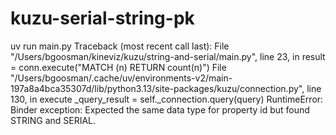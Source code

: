 # kuzu-serial-string-pk

uv run main.py
Traceback (most recent call last):
  File "/Users/bgoosman/kineviz/kuzu/string-and-serial/main.py", line 23, in <module>
    result = conn.execute("MATCH (n) RETURN count(n)")
  File "/Users/bgoosman/.cache/uv/environments-v2/main-197a8a4bca35307d/lib/python3.13/site-packages/kuzu/connection.py", line 130, in execute
    _query_result = self._connection.query(query)
RuntimeError: Binder exception: Expected the same data type for property id but found STRING and SERIAL.